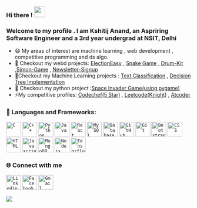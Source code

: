 ### Hi there ! <img src="https://raw.githubusercontent.com/MartinHeinz/MartinHeinz/master/wave.gif" width="30px">


### Welcome to my profile . I am Kshitij Anand, an Aspriring Software Engineer and a 3rd year undergrad at NSIT, Delhi

<!--- 🔭 I’m currently working on ...machine learning and competititve programming*/-->
- 😄 My areas of interest are machine learning , web development , competitive programming and ds algo.
- 🔭 Checkout my webd projects: [ElectionEasy](https://electioneasy.herokuapp.com/) ,  [Snake Game](https://kshitijanand36.github.io/Snake-Game/)  , [Drum-Kit](https://kshitijanand36.github.io/Drum-Kit/)  ,[Simon-Game](https://kshitijanand36.github.io/Simon-Game/) , [Newsletter-Signup](https://intense-fjord-47843.herokuapp.com/)
- 🔭Checkout my Machine Learning projects : [Text Classification](https://github.com/kshitijanand36/Text-Classificaton-Project) , [Decision Tree Implementation](https://nbviewer.jupyter.org/github/kshitijanand36/Machine-Learning-algorithms/blob/master/DecisionTreeImplementation.ipynb)
- 🔭 Checkout my python project :[Space Invader Game(using pygame)](https://github.com/kshitijanand36/Space-invaders-game-using-pygame-)
- ⚡My competitive profiles: [Codechef(5 Star)](https://www.codechef.com/users/aim_google234) , [Leetcode(Knight)](https://leetcode.com/kshitijanand2/) , [Atcoder](https://atcoder.jp/users/NSIT_coder45)  
 
 ### 🔧 Languages and Frameworks:
<code><img width="40px" src="https://img.icons8.com/color/3x/c-programming.png" title="C"/></code>
<code><img width="40px" src="https://img.icons8.com/color/4x/c-plus-plus-logo.png" title="C++"/></code>
<code><img width="40px" src="https://img.icons8.com/color/4x/000000/python.png" title="Python"/></code>
<code><img width="40px" src="https://img.icons8.com/color/4x/000000/java.png" title ="Java"/></code>
<code><img width="40px" src="https://img.icons8.com/plasticine/100/000000/react.png" title="React"/></code>
<code><img width="40px" src="https://img.icons8.com/ios/4x/00758f/mysql-logo.png" title="MySQL"/></code>
<code><img width="40px" src="https://img.icons8.com/dusk/64/000000/database-restore.png" title="Database"/></code>
<code><img width="40px" src="https://img.icons8.com/fluent/8x/github.png" title="GitHub"/></code>
<code><img width="40px" src="https://img.icons8.com/color/2x/git.png" title="Git"/></code>
<code><img width="40px" src="https://img.icons8.com/color/2x/bootstrap.png" title="Bootstrap"/></code>
<code><img width="40px" src="https://img.icons8.com/color/48/000000/css3.png" title="CSS"/></code>
<code><img width="40px" src="https://img.icons8.com/color/48/000000/html-5.png" title="HTML"/></code>
<code><img width="40px" src="https://img.icons8.com/color/48/000000/javascript-logo-1.png" title="Javascript"/></code>
<code><img width="40px" src="https://img.icons8.com/color/8x/000000/mongodb.png" title="MongoDB"/></code>
<code><img width="40px" src="https://img.icons8.com/color/8x/000000/nodejs.png" title="Nodejs"/></code>
<code><img width="40px" src="https://img.icons8.com/color/8x/000000/tensorflow.png" title="Tensorflow"/></code>

### 🌐 Connect with me 
<code><a href="https://www.linkedin.com/in/kshitijanand36/"><img width="40px" src="https://img.icons8.com/color/8x/000000/linkedin.png" title="Linkedin"/></a></code>
<code><a href="https://www.facebook.com/kshitij.anand.750"><img width="40px" src="https://img.icons8.com/color/8x/000000/facebook.png" title="Facebook"/></a></code>
<code><a href="mailto:kshitijanand2@gmail.com"><img width="40px" src="https://img.icons8.com/fluent/48/000000/gmail.png" title="Gmail"/></a></code>

 <img src = "https://github-readme-stats.vercel.app/api?username=kshitijanand36&theme=blue-green&count_private=true&show_icons=true&include_all_commits=true">

